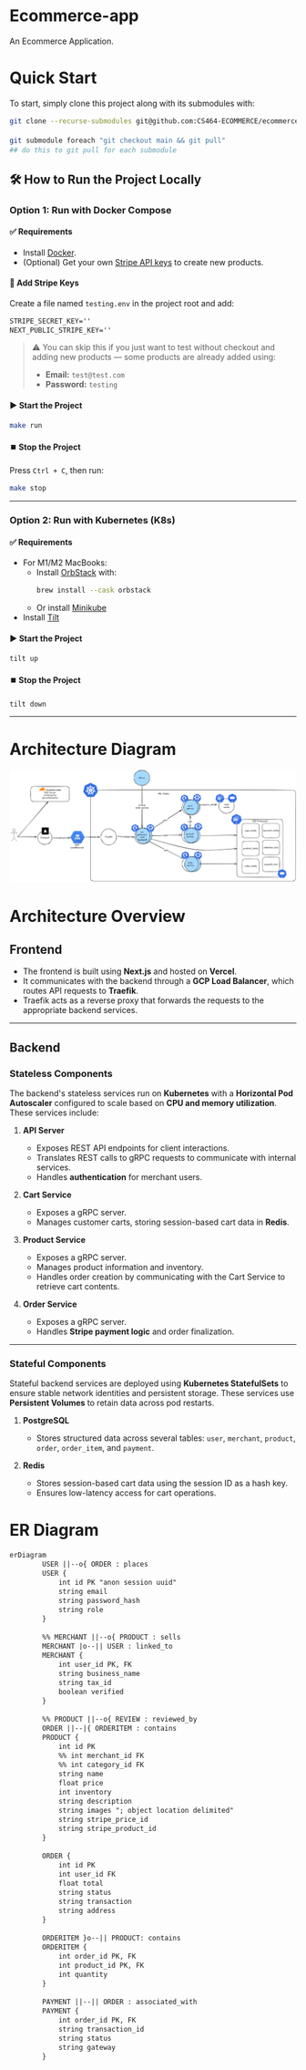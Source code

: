 # Ecommerce-app
An Ecommerce Application.

# Quick Start
To start, simply clone this project along with its submodules with:
```bash
git clone --recurse-submodules git@github.com:CS464-ECOMMERCE/ecommerce-app.git

git submodule foreach "git checkout main && git pull"
## do this to git pull for each submodule 
```



## 🛠️ How to Run the Project Locally

### Option 1: Run with Docker Compose

#### ✅ Requirements
- Install [Docker](https://www.docker.com/).
- (Optional) Get your own [Stripe API keys](https://dashboard.stripe.com/apikeys) to create new products.

#### 🔑 Add Stripe Keys
Create a file named `testing.env` in the project root and add:
```env
STRIPE_SECRET_KEY=''
NEXT_PUBLIC_STRIPE_KEY=''
```
> ⚠️ You can skip this if you just want to test without checkout and adding new products — some products are already added using:
> - **Email:** `test@test.com`
> - **Password:** `testing`

#### ▶️ Start the Project
```bash
make run
```

#### ⏹️ Stop the Project
Press `Ctrl + C`, then run:
```bash
make stop
```

---

### Option 2: Run with Kubernetes (K8s)

#### ✅ Requirements
- For M1/M2 MacBooks:
  - Install [OrbStack](https://orbstack.dev/) with:
    ```bash
    brew install --cask orbstack
    ```
  - Or install [Minikube](https://minikube.sigs.k8s.io/docs/)
- Install [Tilt](https://docs.tilt.dev/)

#### ▶️ Start the Project
```bash
tilt up
```

#### ⏹️ Stop the Project
```bash
tilt down
```

---


# Architecture Diagram
![Architecture Diagram](architecture.png "Architecure of Ecommerce App")

# Architecture Overview

## Frontend

- The frontend is built using **Next.js** and hosted on **Vercel**.
- It communicates with the backend through a **GCP Load Balancer**, which routes API requests to **Traefik**.  
- Traefik acts as a reverse proxy that forwards the requests to the appropriate backend services.

---

## Backend

### Stateless Components

The backend's stateless services run on **Kubernetes** with a **Horizontal Pod Autoscaler** configured to scale based on **CPU and memory utilization**. These services include:

1. **API Server**
   - Exposes REST API endpoints for client interactions.
   - Translates REST calls to gRPC requests to communicate with internal services.
   - Handles **authentication** for merchant users.

2. **Cart Service**
   - Exposes a gRPC server.
   - Manages customer carts, storing session-based cart data in **Redis**.

3. **Product Service**
   - Exposes a gRPC server.
   - Manages product information and inventory.
   - Handles order creation by communicating with the Cart Service to retrieve cart contents.

4. **Order Service**
   - Exposes a gRPC server.
   - Handles **Stripe payment logic** and order finalization.

---

### Stateful Components

Stateful backend services are deployed using **Kubernetes StatefulSets** to ensure stable network identities and persistent storage. These services use **Persistent Volumes** to retain data across pod restarts.

1. **PostgreSQL**
   - Stores structured data across several tables: `user`, `merchant`, `product`, `order`, `order_item`, and `payment`.

2. **Redis**
   - Stores session-based cart data using the session ID as a hash key.
   - Ensures low-latency access for cart operations.



# ER Diagram
```mermaid
erDiagram
        USER ||--o{ ORDER : places
        USER {
            int id PK "anon session uuid"
            string email
            string password_hash
            string role
        }

        %% MERCHANT ||--o{ PRODUCT : sells
        MERCHANT |o--|| USER : linked_to
        MERCHANT {
            int user_id PK, FK  
            string business_name
            string tax_id
            boolean verified
        }

        %% PRODUCT ||--o{ REVIEW : reviewed_by
        ORDER ||--|{ ORDERITEM : contains
        PRODUCT {
            int id PK
            %% int merchant_id FK
            %% int category_id FK
            string name
            float price
            int inventory
            string description
            string images "; object location delimited"
            string stripe_price_id
            string stripe_product_id
        }
        
        ORDER {
            int id PK
            int user_id FK
            float total
            string status
            string transaction
            string address
        }

        ORDERITEM }o--|| PRODUCT: contains
        ORDERITEM {
            int order_id PK, FK
            int product_id PK, FK
            int quantity
        }

        PAYMENT ||--|| ORDER : associated_with
        PAYMENT {
            int order_id PK, FK
            string transaction_id
            string status
            string gateway
        }
```